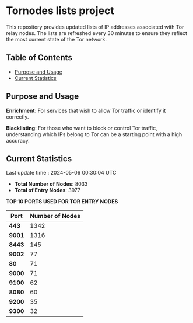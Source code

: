 # Tornodes lists project

This repository provides updated lists of IP addresses associated with Tor relay nodes. The lists are refreshed every 30 minutes to ensure they reflect the most current state of the Tor network.

## Table of Contents

- [Purpose and Usage](#purpose-and-usage)
- [Current Statistics](#current-statistics)


## Purpose and Usage

**Enrichment**: For services that wish to allow Tor traffic or identify it correctly.

**Blacklisting**: For those who want to block or control Tor traffic, understanding which IPs belong to Tor can be a starting point with a high accuracy.

## Current Statistics

Last update time : 2024-05-06 00:30:04 UTC

- **Total Number of Nodes**: 8033
- **Total of Entry Nodes**: 3977

**TOP 10 PORTS USED FOR TOR ENTRY NODES**

| **Port** | **Number of Nodes** |
|------|-----------------|
| **443**   | 1342  |
| **9001**   | 1316  |
| **8443**   | 145  |
| **9002**   | 77  |
| **80**   | 71  |
| **9000**   | 71  |
| **9100**   | 62  |
| **8080**   | 60  |
| **9200**   | 35  |
| **9300**   | 32  |

